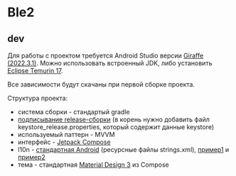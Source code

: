 # Ble2

## dev

Для работы с проектом требуется Android Studio версии [Giraffe (2022.3.1)][1]. Можно использовать встроенный JDK, либо установить [Eclipse Temurin 17][2].

Все зависимости будут скачаны при первой сборке проекта.

Структура проекта:
- система сборки - стандартый gradle
- [подписывание release-сборки][12] (в корень нужно добавить файл keystore_release.properties, который содержит данные keystore)
- используемый паттерн - MVVM
- интерфейс - [Jetpack Compose][3]
- l10n - [стандартная Android][4] (ресурсные файлы strings.xml), [пример1][7] и [пример2][13]
- тема - стандартная [Material Design 3][6] из Compose

[1]: https://developer.android.com/studio
[2]: https://adoptium.net/
[3]: https://developer.android.com/jetpack/compose
[4]: https://developer.android.com/guide/topics/resources/localization
[6]: https://developer.android.com/jetpack/compose/themes
[7]: https://medium.com/i18n-and-l10n-resources-for-developers/a-deep-dive-into-internationalizing-jetpack-compose-android-apps-e4ed3dc2809c
[10]: https://github.com/JuulLabs/kable
[11]: https://developer.android.com/jetpack/compose/navigation
[12]: https://developer.android.com/studio/publish/app-signing#secure_key
[13]: https://proandroiddev.com/the-ultimate-guide-to-android-app-internationalization-and-localization-89b6c33fe741
